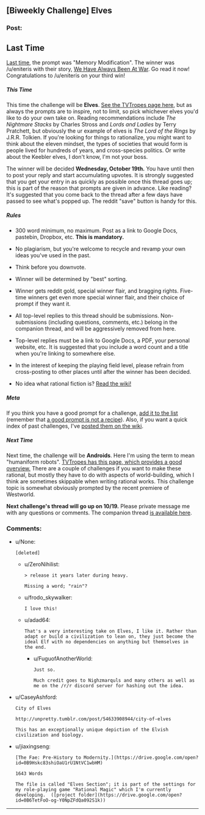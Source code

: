 ## [Biweekly Challenge] Elves

### Post:

## Last Time

[Last time,](https://www.reddit.com/r/rational/comments/53w0yx/biweekly_challenge_memory_modification/?sort=confidence) the prompt was "Memory Modification". The winner was /u/eniteris with their story, [We Have Always Been At War](https://www.reddit.com/r/rational/comments/53w0yx/biweekly_challenge_memory_modification/d7x2ufs). Go read it now! Congratulations to /u/eniteris on your third win!

##### This Time

This time the challenge will be **Elves**. [See the TVTropes page here](http://tvtropes.org/pmwiki/pmwiki.php/Main/OurElvesAreBetter), but as always the prompts are to inspire, not to limit, so pick whichever elves you'd like to do your own take on. Reading recommendations include *The Nightmare Stacks* by Charles Stross and *Lords and Ladies* by Terry Pratchett, but obviously the ur example of elves is *The Lord of the Rings* by J.R.R. Tolkien. If you're looking for things to rationalize, you might want to think about the eleven mindset, the types of societies that would form is people lived for hundreds of years, and cross-species politics. Or write about the Keebler elves, I don't know, I'm not your boss.

The winner will be decided **Wednesday, October 19th.** You have until then to post your reply and start accumulating upvotes. It is strongly suggested that you get your entry in as quickly as possible once this thread goes up; this is part of the reason that prompts are given in advance. Like reading? It's suggested that you come back to the thread after a few days have passed to see what's popped up. The reddit "save" button is handy for this.

##### Rules

* 300 word minimum, no maximum. Post as a link to Google Docs, pastebin, Dropbox, etc. **This is mandatory.**

* No plagiarism, but you're welcome to recycle and revamp your own ideas you've used in the past.

* Think before you downvote.

* Winner will be determined by "best" sorting.

* Winner gets reddit gold, special winner flair, and bragging rights. Five-time winners get even more special winner flair, and their choice of prompt if they want it.

* All top-level replies to this thread should be submissions. Non-submissions (including questions, comments, etc.) belong in the companion thread, and will be aggressively removed from here.

* Top-level replies must be a link to Google Docs, a PDF, your personal website, etc. It is suggested that you include a word count and a title when you're linking to somewhere else.

* In the interest of keeping the playing field level, please refrain from cross-posting to other places until after the winner has been decided.

* No idea what rational fiction is? [Read the wiki!](http://www.reddit.com/r/rational/wiki/index)

##### Meta

If you think you have a good prompt for a challenge, [add it to the list](https://docs.google.com/spreadsheets/d/1B6HaZc8FYkr6l6Q4cwBc9_-Yq1g0f_HmdHK5L1tbEbA/edit?usp=sharing) (remember that [a good prompt is not a recipe](http://www.reddit.com/r/WritingPrompts/wiki/prompts?src=RECIPE)). Also, if you want a quick index of past challenges, I've [posted them on the wiki](https://www.reddit.com/r/rational/wiki/weeklychallenge).

##### Next Time

Next time, the challenge will be **Androids**. Here I'm using the term to mean "humaniform robots". [TVTropes has this page, which provides a good overview.](http://tvtropes.org/pmwiki/pmwiki.php/Main/AndroidsArePeopleToo) There are a couple of challenges if you want to make these rational, but mostly they have to do with aspects of world-building, which I think are sometimes skippable when writing rational works. This challenge topic is somewhat obviously prompted by the recent premiere of Westworld.

**Next challenge's thread will go up on 10/19.** Please private message me with any questions or comments. The companion thread [is available here](https://www.reddit.com/r/rational/comments/562tzl/challenge_companion_elves/).

### Comments:

- u/None:
  ```
  [deleted]
  ```

  - u/ZeroNihilist:
    ```
    > release it years later during heavy.

    Missing a word; "rain"?
    ```

  - u/frodo_skywalker:
    ```
    I love this!
    ```

  - u/adad64:
    ```
    That's a very interesting take on Elves, I like it. Rather than adapt or build a civilization to lean on, they just become the ideal Elf with no dependencies on anything but themselves in the end.
    ```

    - u/FuguofAnotherWorld:
      ```
      Just so. 

      Much credit goes to Nighzmarquls and many others as well as me on the /r/r discord server for hashing out the idea.
      ```

- u/CaseyAshford:
  ```
  City of Elves

  http://unpretty.tumblr.com/post/54633908944/city-of-elves

  This has an exceptionally unique depiction of the Elvish civilization and biology.
  ```

- u/jiaxingseng:
  ```
  [The Fae: Pre-History to Modernity.](https://drive.google.com/open?id=0B9Hskc83shiOaU1rU1NtVC1wbHM)

  1643 Words

  The file is called "Elves Section"; it is part of the settings for my role-playing game "Rational Magic" which I'm currently developing.  ([project folder](https://drive.google.com/open?id=0B6TetFoO-og-Y0NpZFdQa092S1k))
  ```

---

